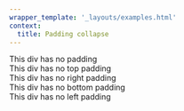 ```yaml
---
wrapper_template: '_layouts/examples.html'
context:
  title: Padding collapse
---
```


<div class="p-card u-no-padding">
  This div has no padding
</div>
<div class="p-card u-no-padding--top">
  This div has no top padding
</div>
<div class="p-card u-no-padding--right">
  This div has no right padding
</div>
<div class="p-card u-no-padding--bottom">
  This div has no bottom padding
</div>
<div class="p-card u-no-padding--left">
  This div has no left padding
</div>
